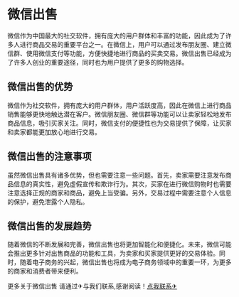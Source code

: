 # 微信出售

微信作为中国最大的社交软件，拥有庞大的用户群体和丰富的功能，因此成为了许多人进行商品交易的重要平台之一。在微信上，用户可以通过发布朋友圈、建立微信群、使用微信支付等功能，方便快捷地进行商品的买卖交易。微信出售已经成为了许多人创业的重要途径，同时也为用户提供了更多的购物选择。

## 微信出售的优势

微信作为社交软件，拥有庞大的用户群体，用户活跃度高，因此在微信上进行商品销售能够更快地触达潜在客户。微信朋友圈、微信群等功能可以让卖家轻松地发布商品信息，吸引买家关注。同时，微信支付的便捷性也为交易提供了保障，让买家和卖家都能更加放心地进行交易。

## 微信出售的注意事项

虽然微信出售具有诸多优势，但也需要注意一些问题。首先，卖家需要注意发布商品信息的真实性，避免虚假宣传和欺诈行为。其次，买家在进行微信购物时也需要注意选择正规的商家和商品，避免上当受骗。另外，交易过程中需要注意个人信息的保护，避免泄露个人隐私。

## 微信出售的发展趋势

随着微信的不断发展和完善，微信出售也将更加智能化和便捷化。未来，微信可能会推出更多针对出售商品的功能和工具，为卖家和买家提供更好的交易体验。同时，随着电子商务的兴起，微信出售也将成为电子商务领域中的重要一环，为更多的商家和消费者带来便利。

更多关于微信出售 请通过✈与我们联系,感谢阅读！[点我联系✈](https://www.k02.cc)